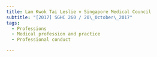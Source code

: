 ```yaml
---
title: Lam Kwok Tai Leslie v Singapore Medical Council 
subtitle: "[2017] SGHC 260 / 20\_October\_2017"
tags:
  - Professions
  - Medical profession and practice
  - Professional conduct

---
```


